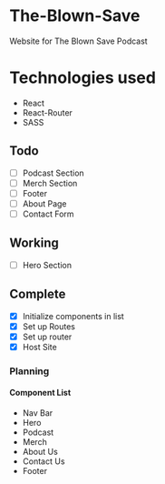 # The-Blown-Save
Website for The Blown Save Podcast

# Technologies used
- React
- React-Router
- SASS

## Todo
- [ ] Podcast Section
- [ ] Merch Section
- [ ] Footer
- [ ] About Page
- [ ] Contact Form 
## Working
- [ ] Hero Section
## Complete
- [x] Initialize components in list
- [x] Set up Routes
- [x] Set up router
- [x] Host Site 

### Planning
#### Component List
- Nav Bar
- Hero 
- Podcast 
- Merch 
- About Us 
- Contact Us 
- Footer 